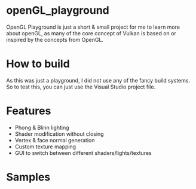 # openGL_playground
OpenGL Playground is just a short & small project for me to learn more about openGL, as many of the core concept of Vulkan is based on or inspired
by the concepts from OpenGL. 

# How to build
As this was just a playground, I did not use any of the fancy build systems. So to test this, you can just use the Visual Studio project file.

# Features
- Phong & Blinn lighting
- Shader modification without closing
- Vertex & face normal generation
- Custom texture mapping
- GUI to switch between different shaders/lights/textures

# Samples
